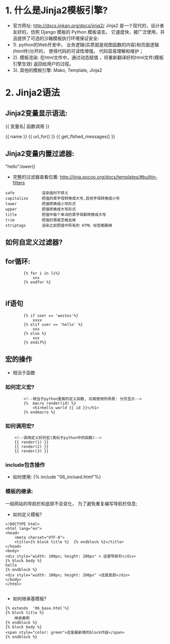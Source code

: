
# 1. 什么是Jinja2模板引擎?
- 官方网址: http://docs.jinkan.org/docs/jinja2/
Jinja2 是一个现代的，设计者友好的，仿照 Django 模板的 Python 模板语言。 它速度快，被广泛使用，并且提供了可选的沙箱模板执行环境保证安全:
- 1). python的Web开发中， 业务逻辑(实质就是视图函数的内容)和页面逻辑(html件)分开的， 使得代码的可读性增强， 代码容易理解和维护；
- 2). 模板渲染: 在html文件中，通过动态赋值 ，将重新翻译好的html文件(模板引擎生效) 返回给用户的过程。
- 3). 其他的模板引擎: Mako, Template, Jinja2

# 2. Jinja2语法
## Jinja2变量显示语法: 
{{ 变量名| 函数调用 }}

{{ name }}
{{ url_for() }}
{{ get_flshed_messages() }}
        
##  Jinja2变量内置过滤器:
"hello".lower()
- 完整的过滤器查看位置: http://jinja.pocoo.org/docs/templates/#builtin-filters

```
safe            渲染值时不转义
capitalize      把值的首字母转换成大写,其他字母转换成小写
lower           把值转换成小写形式
upper           把值转换成大写形式
title           把值中每个单词的首字母都转换成大写
trim            把值的首尾空格去掉
striptags       渲染之前把值中所有的 HTML 标签都删掉
```  
     
## 如何自定义过滤器?


## for循环:

```
        {% for i in li%}
            xxx
        {% endfor %}
        
```        
## if语句

```
        {% if user == 'westos'%}
            xxxx
        {% elif user == 'hello' %}
            xxx
        {% else %}
            xxx
        {% endif%}
```
## 宏的操作
- 相当于函数
### 如何定义宏?

```
        <!--相当于python里面的定义函数, 后面使用的场景: 分页显示-->
        {%  macro render(id) %}
            <h1>hello world {{ id }}</h1>
        {% endmacro %}
```
### 如何调用宏?

```
    <!--调用定义好的宏(类似于python中的函数)-->
    {{ render(1) }}
    {{ render(2) }}
    {{ render(3) }}
```
###  include包含操作

- 如何使用: {% include  "06_inclued.html"%}

### 模板的继承: 

一般网站的导航栏和底部不会变化， 为了避免重复编写导航栏信息;
- 如何定义模板?

```
<!DOCTYPE html>
<html lang="en">
<head>
    <meta charset="UTF-8">
    <title>{% block title %}  {% endblock %}</title>
</head>
<body>
<div style="width: 100px; height: 200px" > 这是导航栏</div>
{% block body %}
hello
{% endblock %}
<div style="width: 100px; height: 200px" >这是底部</div>
</body>
</html>
            
```            
- 如何继承基模板?

```
{% extends  '06_base.html'%}
{% block title %}
    继承案例
{% endblock %}
{% block body %}
<span style="color: green">这是最新填的block内容</span>
{% endblock %}
```
